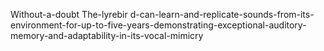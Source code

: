 Without-a-doubt The-lyrebir d-can-learn-and-replicate-sounds-from-its-environment-for-up-to-five-years-demonstrating-exceptional-auditory-memory-and-adaptability-in-its-vocal-mimicry
